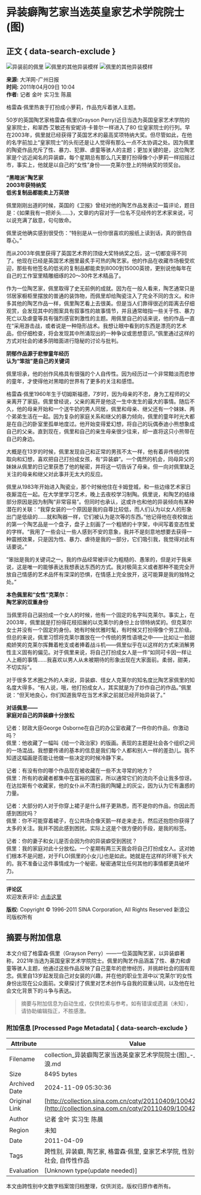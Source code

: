 # 异装癖陶艺家当选英皇家艺术学院院士(图)

## 正文 { data-search-exclude }


![异装前的佩里](http://collection.sinaimg.cn/cqty/20110409/U5566P1081T2D22671F6DT20110409101005.jpg) 
![佩里的其他异装模样](http://collection.sinaimg.cn/cqty/20110409/U5566P1081T2D22671F7DT20110409101005.jpg) 
![佩里的其他异装模样](http://collection.sinaimg.cn/cqty/20110409/U5566P1081T2D22671F8DT20110409101005.jpg)

**来源:** 大洋网-广州日报  
**时间:** 2011年04月09日 10:04  
**作者:** 记者 金叶 实习生 陈晨

格雷森·佩里热衷于打扮成小萝莉，作品充斥着骇人主题。

50岁的英国陶艺家格雷森·佩里(Grayson Perry)近日当选为英国皇家艺术学院的皇家院士，和翠西·艾敏还有安妮诗·卡普尔一样进入了80 位皇家院士的行列。早在2003年，佩里就已经获得了英国艺术的最高奖项特纳大奖。但尽管如此，在他的名字前加上“皇家院士”的头衔还是让人觉得有那么一点不太协调之处。因为佩里的陶瓷作品充斥了性、暴力、犯罪、虐童等骇人的主题；更加关键的是，这位陶艺家是个远近闻名的异装癖，每个星期总有那么几天要打扮得像个小萝莉一样招摇过市，事实上，他就是以自己的“女性”身份——克莱尔登上的特纳奖的领奖台。

**“黑暗派”陶艺家**  
**2003年获特纳奖**  
**低劣复制品都能卖上万英镑**

佩里刚刚出道的时候，英国的《卫报》曾经对他的陶艺作品发表过一篇评论，题目是：《如果我有一把斧头……》，文章的内容对于一位名不见经传的艺术家来说，可以说充满了敌意，句句致命。

佩里说他确实感到很受伤：“特别是从一份你很喜欢的报纸上读到话，真的很伤自尊心。”

而从2003年佩里获得了英国艺术界的顶级大奖特纳奖之后，这一切都变得不同了。他现在已经是英国艺术圈里最炙手可热的陶艺家。他的作品在收藏市场极受欢迎，那些有他签名的低劣的复制品都能卖到8000到15000英镑，更别说他每年在自己的工作室里精雕细琢的20～30件艺术精品了。

作为一位陶艺家，佩里取得了史无前例的成就。因为在一般人看来，陶艺通常只是邻居家橱柜里摆放的普通的装饰物，而佩里却给陶瓷注入了完全不同的含义。和许多其他的陶艺作品一样，佩里陶艺看上去很美。但是当人们靠得很近的距离去仔细观赏，会发现其中的图案具有叙事性的故事情节，并且通常暗指一些关于性、暴力死亡以及虐童等具有强烈感官刺激性的主题。用佩里自己的话来说，他的作品一直在“采用游击战，或者说是一种隐形战术。我想让眼中看到的东西是漂亮的艺术品，但仔细检查，将会发现其中所涌现出的一种争议或思想意识。”佩里通过这样的方式对社会的诸多阴暗面进行隐秘的讨论与批判。

**阴郁作品源于悲惨童年经历**  
**认为“笨拙”是自己的关键词**

佩里坦承，他的创作风格具有很强的个人自传性。因为经历过一个非常黯淡而悲惨的童年，才使得他对黑暗的世界有了更多的关注和感悟。

格雷森·佩里1960年生于切姆斯福德，7岁时，因为母亲的不忠，身为工程师的父亲离开了家庭。佩里曾经说，父亲的离开是他这一生中发生的最大的事情。随后不久，他的母亲开始和一个送牛奶的男人同居，佩里和母亲、继父还有一个妹妹、两个弟弟生活在一起。因为复杂的家庭关系和继父的暴力倾向，佩里的童年时光大都是在自己的卧室里孤单地度过。他开始变得爱幻想，将自己的玩偶泰迪小熊想象成自己的父亲。直到现在，佩里和自己的亲生母亲很少往来，却一直将这只小熊带在自己的身边。

大概是在13岁的时候，佩里发现自己和正常的男孩不太一样，他有着非传统的性取向和幻想，喜欢把自己打扮成女孩，有“异装癖”。一个偶然的机会，同母异父的妹妹从佩里的日记里获悉了他的秘密，并将这一切告诉了母亲。但一向对佩里缺乏关注的母亲和继父对此事并无太大的反应。

佩里从1983年开始进入陶瓷业，那个时候他住在卡姆登城，和一些边缘艺术家日夜厮混在一起。在大学里学习艺术，晚上去夜校学习制陶。佩里说，和陶艺的结缘部分原因是因为制陶“非常容易”。但同时也承认，这或许也和他的异装倾向有某种潜在的关联：“我穿女装的一个原因是我的自尊比较低，而人们认为以女人的形象出门是低级的……就和陶器一样，它们被认为是次等的东西。”他记得他在夜校做出的第一个陶艺品是一个盘子，盘子上刻画了一个粗陋的十字架，中间写着变态性爱的字样。“我用了一些会让一些人感到不安的意象，我并不是刻意地想要去获得一种震撼效果，只是因为性、暴力、虐待是我的一部分，它们吸引我，我觉得对此有话要说。”

“笨拙是我的关键词之一。我的作品经常被评论为粗糙的、愚笨的，但是对于我来说，这是唯一的能够表达我想表达东西的方式。我对极简主义或者那种不能完全开放自己情感的艺术品怀有深深的恐惧，在情感上完全放开，这可能算是我的独特之处。”

**本色佩里和“女性”克莱尔：**  
**陶艺家的双重身份**

当佩里将自己装扮成一个女人的时候，他有一个固定的名字叫克莱尔。事实上，在2003年，佩里就是打扮得花枝招展的以克莱尔的身份上台领特纳奖的。但克莱尔女士并没有一个固定的身份。她有时候优雅时髦，有时候又打扮得像个劳工阶级。但总的来说，佩里习惯将克莱尔置放在一个传统的男性语境之中——比如让一脸甜痴娇笑的克莱尔挥舞着枪支或者捧着战斗机——佩里似乎在以这样的方式来消解男性主义固有的偏见。对于佩里来说，将自己打扮成女人是一件“如同可卡因一样让人上瘾的事情……我喜欢以男人从未被期待的形象出现在大家面前。柔弱，甜美，不切实际”。

对于很多艺术圈之外的人来说，异装癖、怪女人克莱尔的知名度比陶艺家佩里的知名度大得多。“有人说，哦，他打扮成女人，其实就是为了炒作自己的作品。”佩里说：“但天地良心，你们知道我早在当艺术家之前就已经开始异装了。”

**对话佩里——**  
**家庭对自己的异装癖十分放松**

记者：财政大臣George Osborne在自己的办公室收藏了一件你的作品，你激动吗？  
佩里：他收藏了一幅叫《给一个政治家》的版画。表现的主题是社会各个组织之间的一场混战。我想要传递的基本的信息是我们每个人都和别人一样的差劲儿。我不知道这幅画是否能让他做一些决定的时候冷静下来。

记者：有没有你的哪个作品现在被收藏在一些不太寻常的地方？  
佩里：所有的收藏者都集中在富裕的国家，所以通常它们的流向不会让我多惊讶。在达拉斯有个收藏家，他的女仆从不清扫我的陶罐上的灰尘，因为认为它有蛊惑的力量。

记者：大部分的人对于你穿上裙子是什么样子更熟悉，而不是你的作品，你因此而感到困扰吗？  
佩里：你不可能穿着裙子，在公共场合像天鹅一样走来走去，然后还抱怨你获得了太多的关注。我并不因此感到困扰。实际上这是个很方便的手段，是我的标签。

记者：你的妻子和女儿是否会因为你的异装癖受到困扰？  
佩里：我的家庭对此十分放松。一个星期有两三天我会将自己打扮成女人。这对她们根本不是问题，对于FLO(佩里的小女儿)也是如此。她就是在这样的环境下长大的。我不准备让这件事情成为一个秘密。秘密通常比任何其他的事情都更具破坏力。

---

**评论区**  
欢迎发表评论: [点击这里](http://comment4.news.sina.com.cn/comment/comment4.html?channel=shc&newsid=1081-2-22671&face=simple)  

**版权:** Copyright © 1996-2011 SINA Corporation, All Rights Reserved 新浪公司版权所有
<!-- tcd_original_link http://collection.sina.com.cn/cqty/20110409/100422671.shtml -->
## 摘要与附加信息

<!-- tcd_abstract -->
本文介绍了格雷森·佩里（Grayson Perry）——一位英国陶艺家，以异装癖著称，2021年当选为英国皇家艺术学院院士。佩里的陶艺作品涵盖了性、暴力和虐童等骇人主题，他通过这些作品反映了自己童年的悲惨经历，并挑衅社会的固有观念。佩里自13岁起发现自己对女装的兴趣，并在他的职业生涯中以‘克莱尔’的女性身份出现在公众面前。文章探讨了佩里对艺术创作与自我的双重认同，以及他在社会文化背景下的斗争与表达。
<!-- tcd_abstract_end -->

> 摘要与附加信息为自动生成，仅供检索与参考。如有错误或遗漏（未知），请协助编辑指正，不胜感激。

### 附加信息 [Processed Page Metadata] { data-search-exclude }

| Attribute       | Value                                  |
|-----------------|----------------------------------------|
| Filename        | collection_异装癖陶艺家当选英皇家艺术学院院士(图)_-_收藏-_新浪.md                             |
| Size            | 8495 bytes                           |
| Archived Date   | 2024-11-09 05:30:36                             |
| Original Link   | [http://collection.sina.com.cn/cqty/20110409/100422671.shtml](http://collection.sina.com.cn/cqty/20110409/100422671.shtml)                       |
| Author          | 记者 金叶 实习生 陈晨                               |
| Region          | 未知                               |
| Date            | 2011-04-09                                 |
| Tags            | 跨性别, 异装癖, 陶艺家, 格雷森·佩里, 皇家艺术学院, 性别认同, 艺术与社会, 自传性作品                                 |
| Evaluation            | [Unknown type(update needed)]                                 |
<!-- tcd_table_end -->

本文由跨性别中文数字档案馆归档整理，仅供浏览。版权归原作者所有。
